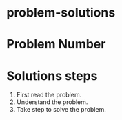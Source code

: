 # problem-solutions
# Problem Number 
# Solutions steps 
  1. First read the problem.
  2. Understand the problem.
  3. Take step to solve the problem.

# 
